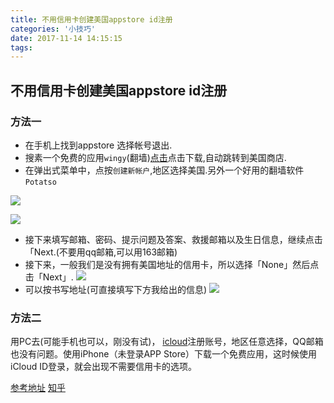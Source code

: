 ```yaml
---
title: 不用信用卡创建美国appstore id注册
categories: '小技巧'
date: 2017-11-14 14:15:15
tags:
---
```


## 不用信用卡创建美国appstore id注册
### 方法一

* 在手机上找到appstore 选择帐号退出.
* 搜素一个免费的应用`wingy`(翻墙)[点击](https://itunes.apple.com/us/app/id1178584911?mt=8)点击下载,自动跳转到美国商店.
* 在弹出式菜单中，点按`创建新帐户`,地区选择美国.另外一个好用的翻墙软件`Potatso`

 ![](http://upload-images.jianshu.io/upload_images/124489-b3d34477b31fd204.jpg?imageView2/2/w/1240/q/100)
 <!-- more -->
 ![](http://upload-images.jianshu.io/upload_images/124489-83e9ee7003cb9d4b.jpg?imageView2/2/w/1240/q/100)
* 接下来填写邮箱、密码、提示问题及答案、救援邮箱以及生日信息，继续点击 「Next.(不要用qq邮箱,可以用163邮箱)
* 接下来，一般我们是没有拥有美国地址的信用卡，所以选择「None」然后点击「Next」.
![](http://upload-images.jianshu.io/upload_images/124489-7b5f37a1dea04b18.jpg?imageView2/2/w/1240/q/100)
* 可以按书写地址(可直接填写下方我给出的信息)
![](http://upload-images.jianshu.io/upload_images/124489-0b8f7f987d54f302.jpg?imageView2/2/w/1240/q/100)

### 方法二
用PC去(可能手机也可以，刚没有试)， [icloud](https://www.icloud.com/ )注册账号，地区任意选择，QQ邮箱也没有问题。使用iPhone（未登录APP Store）下载一个免费应用，这时候使用iCloud ID登录，就会出现不需要信用卡的选项。


[参考地址](http://www.jianshu.com/p/ea7815dcf5c8)
[知乎](https://www.zhihu.com/question/63307784)